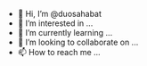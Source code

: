 - 👋 Hi, I’m @duosahabat
- 👀 I’m interested in ...
- 🌱 I’m currently learning ...
- 💞️ I’m looking to collaborate on ...
- 📫 How to reach me ...

<!---
duosahabat/duosahabat is a ✨ special ✨ repository because its `README.md` (this file) appears on your GitHub profile.
You can click the Preview link to take a look at your changes.
--->
